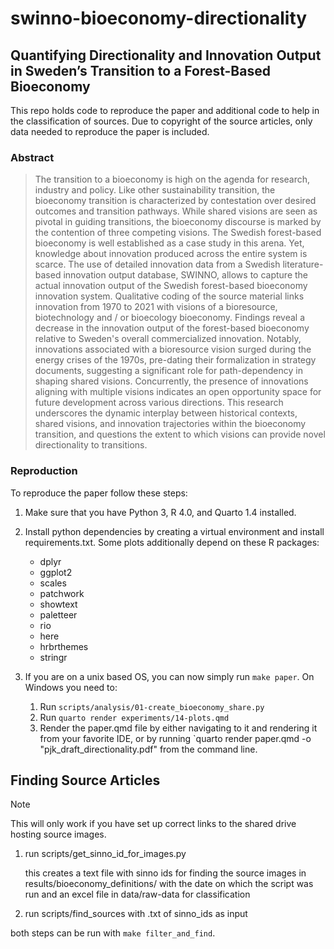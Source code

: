 # swinno-bioeconomy-directionality
## Quantifying Directionality and Innovation Output in Sweden’s Transition to a Forest-Based Bioeconomy
This repo holds code to reproduce the paper and additional code to help in the classification of sources.
Due to copyright of the source articles, only data needed to reproduce the paper is included.

### Abstract
> The transition to a bioeconomy is high on the agenda for research, industry and policy. Like other sustainability transition, the bioeconomy transition is characterized by contestation over desired outcomes and transition pathways. While shared visions are seen as pivotal in guiding transitions, the bioeconomy discourse is marked by the contention of three competing visions. The Swedish forest-based bioeconomy is well established as a case study in this arena. Yet, knowledge about innovation produced across the entire system is scarce. The use of detailed innovation data from a Swedish literature-based innovation output database, SWINNO, allows to capture the actual innovation output of the Swedish forest-based bioeconomy innovation system. Qualitative coding of the source material links innovation from 1970 to 2021 with visions of a bioresource, biotechnology and / or bioecology bioeconomy. Findings reveal a decrease in the innovation output of the forest-based bioeconomy relative to Sweden's overall commercialized innovation. Notably, innovations associated with a bioresource vision surged during the energy crises of the 1970s, pre-dating their formalization in strategy documents, suggesting a significant role for path-dependency in shaping shared visions. Concurrently, the presence of innovations aligning with multiple visions indicates an open opportunity space for future development across various directions. This research underscores the dynamic interplay between historical contexts, shared visions, and innovation trajectories within the bioeconomy transition, and questions the extent to which visions can provide novel directionality to transitions.

### Reproduction

To reproduce the paper follow these steps:

1. Make sure that you have Python 3, R 4.0, and Quarto 1.4 installed.
2. Install python dependencies by creating a virtual environment and install requirements.txt.
    Some plots additionally depend on these R packages:
    * dplyr
    * ggplot2
    * scales
    * patchwork
    * showtext
    * paletteer
    * rio
    * here
    * hrbrthemes
    * stringr

3. If you are on a unix based OS, you can now simply run `make paper`.
    On Windows you need to:
    1. Run `scripts/analysis/01-create_bioeconomy_share.py`
    2. Run `quarto render experiments/14-plots.qmd`
    3. Render the paper.qmd file by either navigating to it and rendering it from your favorite IDE, or by running 
    `quarto render paper.qmd -o "pjk_draft_directionality.pdf" from the command line.


## Finding Source Articles

> [!NOTE]
> This will only work if you have set up correct links to the shared drive hosting source images.

1. run scripts/get_sinno_id_for_images.py

    this creates a text file with sinno ids for finding the source images in results/bioeconomy_definitions/ with the date on which the script was run and an excel file in data/raw-data for classification

2. run scripts/find_sources with .txt of sinno_ids as input 

both steps can be run with `make filter_and_find`.
